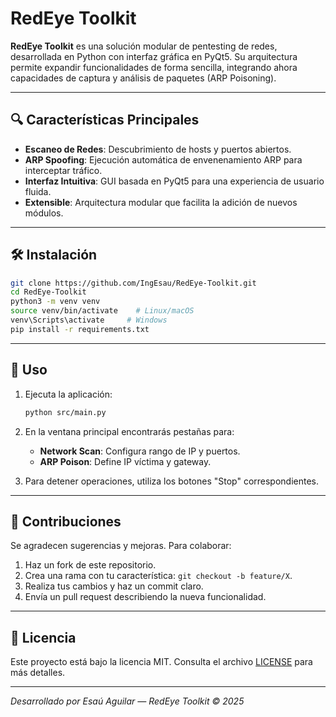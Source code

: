 # RedEye Toolkit

&#x20;

**RedEye Toolkit** es una solución modular de pentesting de redes, desarrollada en Python con interfaz gráfica en PyQt5. Su arquitectura permite expandir funcionalidades de forma sencilla, integrando ahora capacidades de captura y análisis de paquetes (ARP Poisoning).

---

## 🔍 Características Principales

- **Escaneo de Redes**: Descubrimiento de hosts y puertos abiertos.
- **ARP Spoofing**: Ejecución automática de envenenamiento ARP para interceptar tráfico.
- **Interfaz Intuitiva**: GUI basada en PyQt5 para una experiencia de usuario fluida.
- **Extensible**: Arquitectura modular que facilita la adición de nuevos módulos.

---

## 🛠 Instalación

```bash
git clone https://github.com/IngEsau/RedEye-Toolkit.git
cd RedEye-Toolkit
python3 -m venv venv
source venv/bin/activate    # Linux/macOS
venv\Scripts\activate     # Windows
pip install -r requirements.txt
```

---

## 🚀 Uso

1. Ejecuta la aplicación:

   ```bash
   python src/main.py
   ```

2. En la ventana principal encontrarás pestañas para:

   - **Network Scan**: Configura rango de IP y puertos.
   - **ARP Poison**: Define IP víctima y gateway.

3. Para detener operaciones, utiliza los botones "Stop" correspondientes.

---


## 🤝 Contribuciones

Se agradecen sugerencias y mejoras. Para colaborar:

1. Haz un fork de este repositorio.
2. Crea una rama con tu característica: `git checkout -b feature/X`.
3. Realiza tus cambios y haz un commit claro.
4. Envía un pull request describiendo la nueva funcionalidad.

---

## 📄 Licencia

Este proyecto está bajo la licencia MIT. Consulta el archivo [LICENSE](LICENSE) para más detalles.

---

*Desarrollado por Esaú Aguilar — RedEye Toolkit © 2025*

